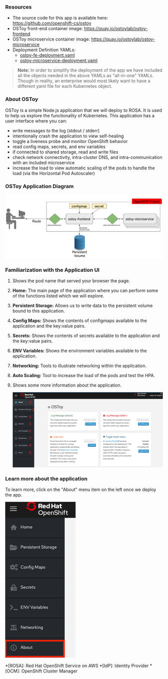 ### Resources

- The source code for this app is available here: <https://github.com/openshift-cs/ostoy>
- OSToy front-end container image: <https://quay.io/ostoylab/ostoy-frontend>
- OSToy microservice container image: <https://quay.io/ostoylab/ostoy-microservice>
- Deployment Definition YAMLs:
	- [ostoy-fe-deployment.yaml](yaml/ostoy-fe-deployment.yaml)
	- [ostoy-microservice-deployment.yaml](yaml/ostoy-microservice-deployment.yaml)

> **Note:** In order to simplify the deployment of the app we have included all the objects needed in the above YAMLs as "all-in-one" YAMLs.  Though in reality, an enterprise would most likely want to have a different yaml file for each Kubernetes object.

### About OSToy

OSToy is a simple Node.js application that we will deploy to ROSA. It is used to help us explore the functionality of Kubernetes. This application has a user interface where you can:

- write messages to the log (stdout / stderr)
- intentionally crash the application to view self-healing
- toggle a liveness probe and monitor OpenShift behavior
- read config maps, secrets, and env variables
- if connected to shared storage, read and write files
- check network connectivity, intra-cluster DNS, and intra-communication with an included microservice
- increase the load to view automatic scaling of the pods to handle the load (via the Horizontal Pod Autoscaler)

### OSToy Application Diagram

![OSTOY Architecture](images/3-ostoy-arch.png)

### Familiarization with the Application UI

1. Shows the pod name that served your browser the page.
2. **Home:** The main page of the application where you can perform some of the functions listed which we will explore.
3. **Persistent Storage:**  Allows us to write data to the persistent volume bound to this application.
4. **Config Maps:**  Shows the contents of configmaps available to the application and the key:value pairs.
5. **Secrets:** Shows the contents of secrets available to the application and the key:value pairs.
6. **ENV Variables:** Shows the environment variables available to the application.
7. **Networking:** Tools to illustrate networking within the application.
8. **Auto Scaling:** Tool to increase the load of the pods and test the HPA.
9. Shows some more information about the application.

	![Home Page](images/3-ostoy-homepage-1.png)

### Learn more about the application

To learn more, click on the "About" menu item on the left once we deploy the app.

![ostoy About](images/3-ostoy-about.png)

*[ROSA]: Red Hat OpenShift Service on AWS
*[IdP]: Identity Provider
*[OCM]: OpenShift Cluster Manager